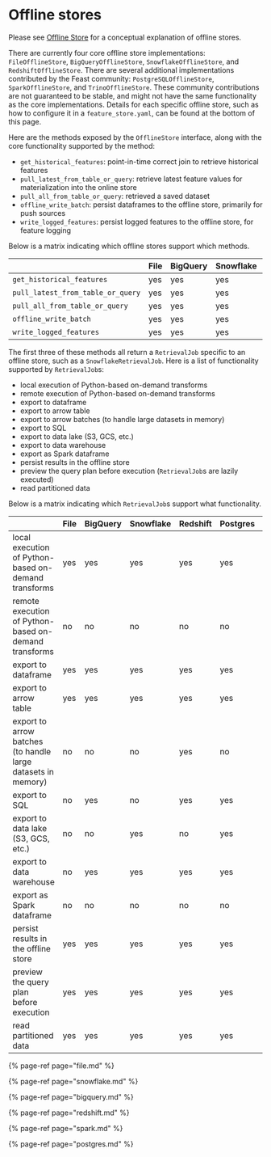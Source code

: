 # Offline stores

Please see [Offline Store](../../getting-started/architecture-and-components/offline-store.md) for a conceptual explanation of offline stores.

There are currently four core offline store implementations: `FileOfflineStore`, `BigQueryOfflineStore`, `SnowflakeOfflineStore`, and `RedshiftOfflineStore`.
There are several additional implementations contributed by the Feast community: `PostgreSQLOfflineStore`, `SparkOfflineStore`, and `TrinoOfflineStore`.
These community contributions are not guaranteed to be stable, and might not have the same functionality as the core implementations.
Details for each specific offline store, such as how to configure it in a `feature_store.yaml`, can be found at the bottom of this page.

Here are the methods exposed by the `OfflineStore` interface, along with the core functionality supported by the method:
* `get_historical_features`: point-in-time correct join to retrieve historical features
* `pull_latest_from_table_or_query`: retrieve latest feature values for materialization into the online store
* `pull_all_from_table_or_query`: retrieved a saved dataset
* `offline_write_batch`: persist dataframes to the offline store, primarily for push sources
* `write_logged_features`: persist logged features to the offline store, for feature logging

Below is a matrix indicating which offline stores support which methods.

| | File | BigQuery | Snowflake | Redshift | Postgres | Spark | Trino |
| --------------------------------- | --- | --- | --- | --- | --- | --- | --- |
| `get_historical_features`         | yes | yes | yes | yes | yes | yes | yes |
| `pull_latest_from_table_or_query` | yes | yes | yes | yes | yes | yes | yes |
| `pull_all_from_table_or_query`    | yes | yes | yes | yes | yes | yes | yes |
| `offline_write_batch`             | yes | yes | yes | yes | no  | no  | no  |
| `write_logged_features`           | yes | yes | yes | yes | no  | no  | no  |

The first three of these methods all return a `RetrievalJob` specific to an offline store, such as a `SnowflakeRetrievalJob`. Here is a list of functionality supported by `RetrievalJob`s:
* local execution of Python-based on-demand transforms
* remote execution of Python-based on-demand transforms
* export to dataframe
* export to arrow table
* export to arrow batches (to handle large datasets in memory)
* export to SQL
* export to data lake (S3, GCS, etc.)
* export to data warehouse
* export as Spark dataframe
* persist results in the offline store
* preview the query plan before execution (`RetrievalJob`s are lazily executed)
* read partitioned data

Below is a matrix indicating which `RetrievalJob`s support what functionality.

| | File | BigQuery | Snowflake | Redshift | Postgres | Spark | Trino |
| --------------------------------- | --- | --- | --- | --- | --- | --- | --- |
| local execution of Python-based on-demand transforms         | yes | yes | yes | yes | yes | no  | yes |
| remote execution of Python-based on-demand transforms        | no  | no  | no  | no  | no  | no  | no  |
| export to dataframe                                          | yes | yes | yes | yes | yes | yes | yes |
| export to arrow table                                        | yes | yes | yes | yes | yes | yes | yes |
| export to arrow batches (to handle large datasets in memory) | no  | no  | no  | yes | no  | no  | no  |
| export to SQL                                                | no  | yes | no  | yes | yes | no  | yes |
| export to data lake (S3, GCS, etc.)                          | no  | no  | yes | no  | yes | no  | no  |
| export to data warehouse                                     | no  | yes | yes | yes | yes | no  | no  |
| export as Spark dataframe                                    | no  | no  | no  | no  | no  | yes | no  |
| persist results in the offline store                         | yes | yes | yes | yes | yes | yes | no  |
| preview the query plan before execution                      | yes | yes | yes | yes | yes | yes | yes |
| read partitioned data                                        | yes | yes | yes | yes | yes | yes | yes |

{% page-ref page="file.md" %}

{% page-ref page="snowflake.md" %}

{% page-ref page="bigquery.md" %}

{% page-ref page="redshift.md" %}

{% page-ref page="spark.md" %}

{% page-ref page="postgres.md" %}
